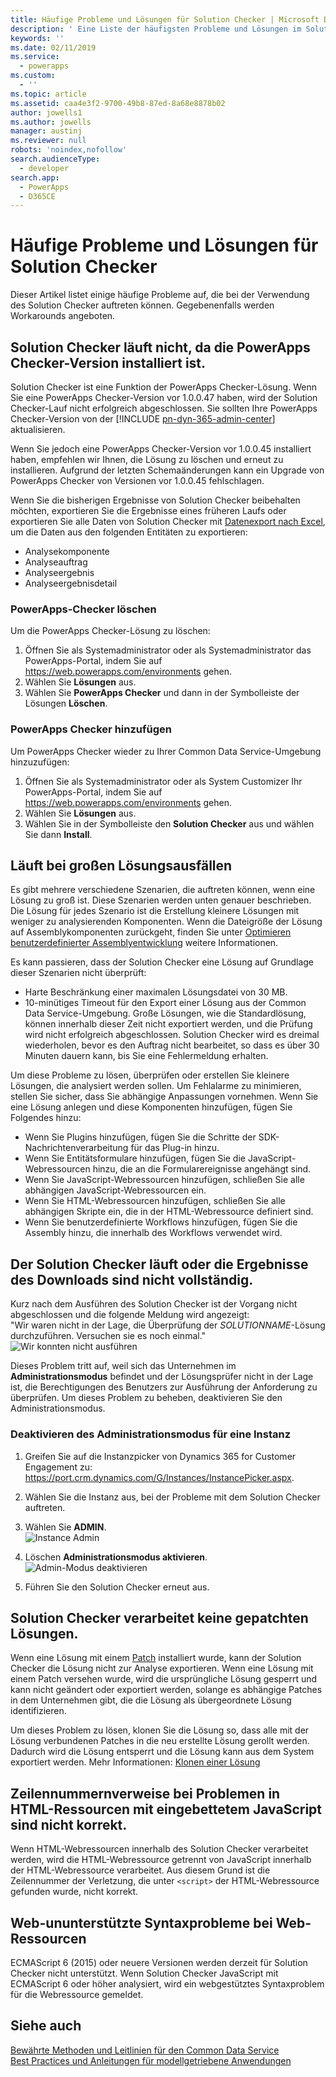 ```yaml
---
title: Häufige Probleme und Lösungen für Solution Checker | Microsoft Docs
description: ' Eine Liste der häufigsten Probleme und Lösungen im Solution Checker'
keywords: ''
ms.date: 02/11/2019
ms.service:
  - powerapps
ms.custom:
  - ''
ms.topic: article
ms.assetid: caa4e3f2-9700-49b8-87ed-8a68e8878b02
author: jowells1
ms.author: jowells
manager: austinj
ms.reviewer: null
robots: 'noindex,nofollow'
search.audienceType:
  - developer
search.app:
  - PowerApps
  - D365CE
---
```

# <a name="common-issues-and-resolutions-for-solution-checker"></a>Häufige Probleme und Lösungen für Solution Checker

Dieser Artikel listet einige häufige Probleme auf, die bei der Verwendung des Solution Checker auftreten können. Gegebenenfalls werden Workarounds angeboten.

## <a name="solution-checker-runs-fail-due-to-powerapps-checker-version-installed"></a>Solution Checker läuft nicht, da die PowerApps Checker-Version installiert ist.
Solution Checker ist eine Funktion der PowerApps Checker-Lösung.  Wenn Sie eine PowerApps Checker-Version vor 1.0.0.47 haben, wird der Solution Checker-Lauf nicht erfolgreich abgeschlossen. Sie sollten Ihre PowerApps Checker-Version von der [!INCLUDE [pn-dyn-365-admin-center](../../includes/pn-dyn-365-admin-center.md)] aktualisieren. 

Wenn Sie jedoch eine PowerApps Checker-Version vor 1.0.0.45 installiert haben, empfehlen wir Ihnen, die Lösung zu löschen und erneut zu installieren. Aufgrund der letzten Schemaänderungen kann ein Upgrade von PowerApps Checker von Versionen vor 1.0.0.45 fehlschlagen.

Wenn Sie die bisherigen Ergebnisse von Solution Checker beibehalten möchten, exportieren Sie die Ergebnisse eines früheren Laufs oder exportieren Sie alle Daten von Solution Checker mit [Datenexport nach Excel](../../user/export-data-excel.md), um die Daten aus den folgenden Entitäten zu exportieren:

- Analysekomponente
- Analyseauftrag
- Analyseergebnis
- Analyseergebnisdetail

### <a name="delete-powerapps-checker"></a>PowerApps-Checker löschen

Um die PowerApps Checker-Lösung zu löschen:

1. Öffnen Sie als Systemadministrator oder als Systemadministrator das PowerApps-Portal, indem Sie auf https://web.powerapps.com/environments gehen.
2. Wählen Sie **Lösungen** aus.
3. Wählen Sie **PowerApps Checker** und dann in der Symbolleiste der Lösungen **Löschen**.

### <a name="add-powerapps-checker"></a>PowerApps Checker hinzufügen

Um PowerApps Checker wieder zu Ihrer Common Data Service-Umgebung hinzuzufügen:

1. Öffnen Sie als Systemadministrator oder als System Customizer Ihr PowerApps-Portal, indem Sie auf https://web.powerapps.com/environments gehen.
2. Wählen Sie **Lösungen** aus.
3. Wählen Sie in der Symbolleiste den **Solution Checker** aus und wählen Sie dann **Install**.

## <a name="runs-on-large-solutions-fail"></a>Läuft bei großen Lösungsausfällen

Es gibt mehrere verschiedene Szenarien, die auftreten können, wenn eine Lösung zu groß ist. Diese Szenarien werden unten genauer beschrieben. Die Lösung für jedes Szenario ist die Erstellung kleinere Lösungen mit weniger zu analysierenden Komponenten. Wenn die Dateigröße der Lösung auf Assemblykomponenten zurückgeht, finden Sie unter [Optimieren benutzerdefinierter Assemblyentwicklung](../../developer/common-data-service/best-practices/business-logic/optimize-assembly-development.md) weitere Informationen.

Es kann passieren, dass der Solution Checker eine Lösung auf Grundlage dieser Szenarien nicht überprüft:
- Harte Beschränkung einer maximalen Lösungsdatei von 30 MB.  
- 10-minütiges Timeout für den Export einer Lösung aus der Common Data Service-Umgebung. Große Lösungen, wie die Standardlösung, können innerhalb dieser Zeit nicht exportiert werden, und die Prüfung wird nicht erfolgreich abgeschlossen. Solution Checker wird es dreimal wiederholen, bevor es den Auftrag nicht bearbeitet, so dass es über 30 Minuten dauern kann, bis Sie eine Fehlermeldung erhalten.

Um diese Probleme zu lösen, überprüfen oder erstellen Sie kleinere Lösungen, die analysiert werden sollen. Um Fehlalarme zu minimieren, stellen Sie sicher, dass Sie abhängige Anpassungen vornehmen. Wenn Sie eine Lösung anlegen und diese Komponenten hinzufügen, fügen Sie Folgendes hinzu:

- Wenn Sie Plugins hinzufügen, fügen Sie die Schritte der SDK-Nachrichtenverarbeitung für das Plug-in hinzu.
- Wenn Sie Entitätsformulare hinzufügen, fügen Sie die JavaScript-Webressourcen hinzu, die an die Formularereignisse angehängt sind.  
- Wenn Sie JavaScript-Webressourcen hinzufügen, schließen Sie alle abhängigen JavaScript-Webressourcen ein.
- Wenn Sie HTML-Webressourcen hinzufügen, schließen Sie alle abhängigen Skripte ein, die in der HTML-Webressource definiert sind.
- Wenn Sie benutzerdefinierte Workflows hinzufügen, fügen Sie die Assembly hinzu, die innerhalb des Workflows verwendet wird.

## <a name="solution-checker-run-or-download-results-dont-complete"></a>Der Solution Checker läuft oder die Ergebnisse des Downloads sind nicht vollständig. 
Kurz nach dem Ausführen des Solution Checker ist der Vorgang nicht abgeschlossen und die folgende Meldung wird angezeigt:<br />
"Wir waren nicht in der Lage, die Überprüfung der *SOLUTIONNAME*-Lösung durchzuführen. Versuchen sie es noch einmal." <br />
![Wir konnten ](media/solution-checker-werent-able-to-run.png) nicht ausführen

Dieses Problem tritt auf, weil sich das Unternehmen im **Administrationsmodus** befindet und der Lösungsprüfer nicht in der Lage ist, die Berechtigungen des Benutzers zur Ausführung der Anforderung zu überprüfen. Um dieses Problem zu beheben, deaktivieren Sie den Administrationsmodus. 

### <a name="disable-administration-mode-for-an-instance"></a>Deaktivieren des Administrationsmodus für eine Instanz
1. Greifen Sie auf die Instanzpicker von Dynamics 365 for Customer Engagement zu: https://port.crm.dynamics.com/G/Instances/InstancePicker.aspx.
2. Wählen Sie die Instanz aus, bei der Probleme mit dem Solution Checker auftreten.
3. Wählen Sie **ADMIN**.<br />
![Instance Admin](media/solution-checker-instance-admin.png)

4. Löschen **Administrationsmodus aktivieren**. <br />
![Admin-Modus deaktivieren](media/solution-checker-instance-disable-admin-mode.png)

5. Führen Sie den Solution Checker erneut aus.

## <a name="solution-checker-will-not-process-patched-solutions"></a>Solution Checker verarbeitet keine gepatchten Lösungen.

Wenn eine Lösung mit einem [Patch](https://docs.microsoft.com/powerapps/developer/common-data-service/create-patches-simplify-solution-updates) installiert wurde, kann der Solution Checker die Lösung nicht zur Analyse exportieren. Wenn eine Lösung mit einem Patch versehen wurde, wird die ursprüngliche Lösung gesperrt und kann nicht geändert oder exportiert werden, solange es abhängige Patches in dem Unternehmen gibt, die die Lösung als übergeordnete Lösung identifizieren.

Um dieses Problem zu lösen, klonen Sie die Lösung so, dass alle mit der Lösung verbundenen Patches in die neu erstellte Lösung gerollt werden. Dadurch wird die Lösung entsperrt und die Lösung kann aus dem System exportiert werden. Mehr Informationen: [Klonen einer Lösung](use-segmented-solutions-patches-simplify-updates.md#clone-a-solution)

## <a name="line-number-references-for-issues-in-html-resources-with-embedded-javascript-are-not-correct"></a>Zeilennummernverweise bei Problemen in HTML-Ressourcen mit eingebettetem JavaScript sind nicht korrekt. 

Wenn HTML-Webressourcen innerhalb des Solution Checker verarbeitet werden, wird die HTML-Webressource getrennt von JavaScript innerhalb der HTML-Webressource verarbeitet. Aus diesem Grund ist die Zeilennummer der Verletzung, die unter `<script>` der HTML-Webressource gefunden wurde, nicht korrekt.

## <a name="web-unsupported-syntax-issue-for-web-resources"></a>Web-ununterstützte Syntaxprobleme bei Web-Ressourcen

ECMAScript 6 (2015) oder neuere Versionen werden derzeit für Solution Checker nicht unterstützt. Wenn Solution Checker JavaScript mit ECMAScript 6 oder höher analysiert, wird ein webgestütztes Syntaxproblem für die Webressource gemeldet.  

## <a name="see-also"></a>Siehe auch
[Bewährte Methoden und Leitlinien für den Common Data Service](../../developer/common-data-service/best-practices/index.md)<br />
[Best Practices und Anleitungen für modellgetriebene Anwendungen](../../developer/model-driven-apps/best-practices/index.md)<br />
